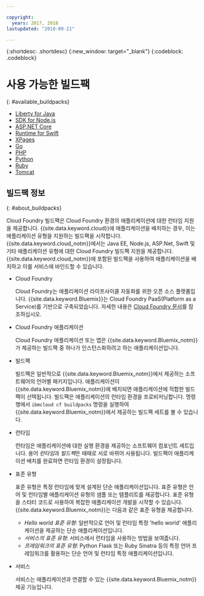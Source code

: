 ```yaml
---

copyright:
  years: 2017, 2018
lastupdated: "2018-09-21"

---
```


{:shortdesc: .shortdesc}
{:new_window: target="_blank"}
{:codeblock: .codeblock}

# 사용 가능한 빌드팩
{: #available_buildpacks}

* [Liberty for Java](/docs/runtimes/liberty/getting-started.html)
* [SDK for Node.js](/docs/runtimes/nodejs/getting-started.html)
* [ASP.NET Core](/docs/runtimes/dotnet/getting-started.html)
* [Runtime for Swift](/docs/runtimes/swift/getting-started.html)
* [XPages](/docs/starters/xpages/index.html)
* [Go](/docs/runtimes/go/getting-started.html)
* [PHP](/docs/runtimes/php/getting-started.html)
* [Python](/docs/runtimes/python/getting-started.html)
* [Ruby](/docs/runtimes/ruby/getting-started.html)
* [Tomcat](/docs/runtimes/tomcat/getting-started.html)

## 빌드팩 정보
{: #about_buildpacks}

Cloud Foundry 빌드팩은 Cloud Foundry 환경의 애플리케이션에 대한 런타임 지원을 제공합니다. {{site.data.keyword.cloud}}에 애플리케이션을 배치하는 경우, 이는 애플리케이션 유형을 지원하는 빌드팩을 시작합니다. {{site.data.keyword.cloud_notm}}에서는 Java EE, Node.js, ASP.Net, Swift 및 기타 애플리케이션 유형에 대한 Cloud Foundry 빌드팩 지원을 제공합니다.
{{site.data.keyword.cloud_notm}}에 포함된 빌드팩을 사용하여 애플리케이션을 배치하고 이를 서비스에 바인드할 수 있습니다.

*  Cloud Foundry

    Cloud Foundry는 애플리케이션 라이프사이클 자동화를 위한 오픈 소스 플랫폼입니다.  {{site.data.keyword.Bluemix}}는 Cloud Foundry PaaS(Platform as a Service)를 기반으로 구축되었습니다. 자세한 내용은 [Cloud Foundry 문서](https://www.cloudfoundry.org/learn/)를 참조하십시오.

*  Cloud Foundry 애플리케이션

   Cloud Foundry 애플리케이션 또는 앱은 {{site.data.keyword.Bluemix_notm}}가 제공하는 빌드팩 중 하나가 인스턴스화하려고 하는 애플리케이션입니다.

*  빌드팩

   빌드팩은 일반적으로 {{site.data.keyword.Bluemix_notm}}에서 제공하는 소프트웨어의 언어별 패키지입니다. 애플리케이션이 {{site.data.keyword.Bluemix_notm}}에 배치되면 애플리케이션에 적합한 빌드팩이 선택됩니다. 빌드팩은 애플리케이션의 런타임 환경을 프로비저닝합니다.  명령행에서 `ibmcloud cf buildpacks` 명령을 실행하여 {{site.data.keyword.Bluemix_notm}}에서 제공하는 빌드팩 세트를 볼 수 있습니다.

*  런타임

   런타임은 애플리케이션에 대한 실행 환경을 제공하는 소프트웨어 컴포넌트 세트입니다.  용어 *런타임*과 *빌드팩*은 때때로 서로 바뀌어 사용됩니다.  빌드팩이 애플리케이션 배치를 완료하면 런타임 환경이 설정됩니다.

*  표준 유형

   표준 유형은 특정 런타임에 맞게 설계된 단순 애플리케이션입니다.  표준 유형은 언어 및 런타임별 애플리케이션 유형의 샘플 또는 템플리트를 제공합니다.  표준 유형을 스타터 코드로 사용하여 복잡한 애플리케이션 개발을 시작할 수 있습니다.  {{site.data.keyword.Bluemix_notm}}는 다음과 같은 표준 유형을 제공합니다.
   * *Hello world 표준 유형*: 일반적으로 언어 및 런타임 특정 'hello world' 애플리케이션을 제공하는 단순 애플리케이션입니다.
   * *서비스의 표준 유형*: 서비스에서 런타임을 사용하는 방법을 보여줍니다.
   * *프레임워크의 표준 유형*: Python Flask 또는 Ruby Sinatra 등의 특정 언어 프레임워크를 활용하는 단순 언어 및 런타임 특정 애플리케이션입니다.

*  서비스

   서비스는 애플리케이션과 연결할 수 있는 {{site.data.keyword.Bluemix_notm}} 제공 기능입니다.
